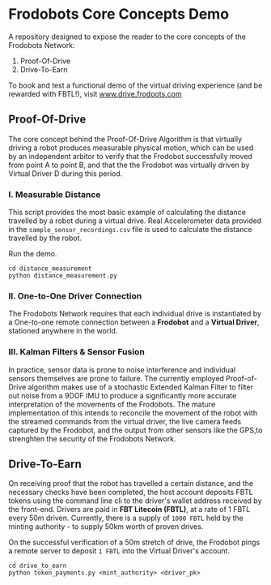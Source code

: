 # Frodobots Core Concepts Demo
A repository designed to expose the reader to the core concepts of the Frodobots Network:
1. Proof-Of-Drive
2. Drive-To-Earn

To book and test a functional demo of the virtual driving experience (and be rewarded with FBTL!), visit www.drive.frodoots.com

## Proof-Of-Drive
The core concept behind the Proof-Of-Drive Algorithm is that virtually driving a robot produces measurable physical motion, which can be used by an independent arbitor to verify that the Frodobot successfully moved from point A to point B, and that the the Frodobot was virtually driven by Virtual Driver D during this period. 

### I. Measurable Distance

This script provides the most basic example of calculating the distance travelled by a robot during a virtual drive. Real Accelerometer data provided in the `sample_sensor_recordings.csv` file is used to calculate the distance travelled by the robot.

Run the demo.

```
cd distance_measurement
python distance_measurement.py
```


### II. One-to-One Driver Connection
The Frodobots Network requires that each individual drive is instantiated by a One-to-one remote connection between a <b>Frodobot</b> and a <b>Virtual Driver</b>, stationed anywhere in the world. 



### III. Kalman Filters & Sensor Fusion
In practice, sensor data is prone to noise interference and individual sensors themselves are prone to failure. The currently employed Proof-of-Drive algorithm makes use of a stochastic Extended Kalman Filter to filter out noise from a 9DOF IMU to produce a significantly more accurate interpretation of the movements of the Frodobots. The mature implementation of this intends to reconcile the movement of the robot with the streamed commands from the virtual driver, the live camera feeds captured by the Frodobot, and the output from other sensors like the GPS,to strenghten the security of the Frodobots Network.



## Drive-To-Earn
On receiving proof that the robot has travelled a certain distance, and the necessary checks have been completed, the host account deposits FBTL tokens using the command line cli to the driver's wallet address received by the front-end. Drivers are paid in <b>FBT Litecoin (FBTL)</b>, at a rate of 1 FBTL every 50m driven. Currently, there is a supply of `1000 FBTL` held by the minting authority - to supply 50km worth of proven drives.

On the successful verification of a 50m stretch of drive, the Frodobot pings a remote server to deposit `1 FBTL` into the Virtual Driver's account.

```
cd drive_to_earn
python token_payments.py <mint_authority> <driver_pk>
```







